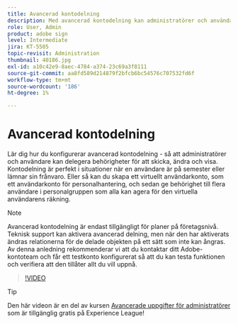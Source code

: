 ```yaml
---
title: Avancerad kontodelning
description: Med avancerad kontodelning kan administratörer och användare delegera behörigheter för att skicka, ändra och visa
role: User, Admin
product: adobe sign
level: Intermediate
jira: KT-5505
topic-revisit: Administration
thumbnail: 40186.jpg
exl-id: a10c42e9-8aec-4784-a374-23c69a3f8111
source-git-commit: aa8fd589d214879f2bfcb6bc54576c707532fd6f
workflow-type: tm+mt
source-wordcount: '186'
ht-degree: 1%

---
```


# Avancerad kontodelning

Lär dig hur du konfigurerar avancerad kontodelning - så att administratörer och användare kan delegera behörigheter för att skicka, ändra och visa. Kontodelning är perfekt i situationer när en användare är på semester eller lämnar sin frånvaro. Eller så kan du skapa ett virtuellt användarkonto, som ett användarkonto för personalhantering, och sedan ge behörighet till flera användare i personalgruppen som alla kan agera för den virtuella användarens räkning.

>[!NOTE]
>
>Avancerad kontodelning är endast tillgängligt för planer på företagsnivå. Teknisk support kan aktivera avancerad delning, men när den har aktiverats ändras relationerna för de delade objekten på ett sätt som inte kan ångras. Av denna anledning rekommenderar vi att du kontaktar ditt Adobe-kontoteam och får ett testkonto konfigurerat så att du kan testa funktionen och verifiera att den tillåter allt du vill uppnå.

>[!VIDEO](https://video.tv.adobe.com/v/40186?quality=12&learn=on&hidetitle=true)

>[!TIP]
>
>Den här videon är en del av kursen [Avancerade uppgifter för administratörer](https://experienceleague.adobe.com/?recommended=Sign-A-1-2020.1) som är tillgänglig gratis på Experience League!
